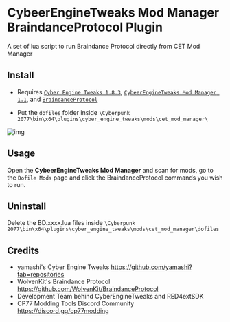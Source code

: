 # CybeerEngineTweaks Mod Manager BraindanceProtocol Plugin
A set of lua script to run Braindance Protocol directly from CET Mod Manager

## Install

- Requires [`Cyber Engine Tweaks 1.8.3`](https://www.nexusmods.com/cyberpunk2077/mods/107), [`CybeerEngineTweaks Mod Manager 1.1`](https://www.nexusmods.com/cyberpunk2077/mods/895), and [`BraindanceProtocol`](https://cybermods.net/package/osulli/BraindanceProtocol/)

- Put the `dofiles` folder inside `\Cyberpunk 2077\bin\x64\plugins\cyber_engine_tweaks\mods\cet_mod_manager\`

![img](https://staticdelivery.nexusmods.com/mods/3333/images/945/945-1610657734-2126455607.png)

## Usage

Open the **CybeerEngineTweaks Mod Manager** and scan for mods, go to the `Dofile Mods` page and click the BraindanceProtocol commands you wish to run.

## Uninstall

Delete the BD.xxxx.lua files inside `\Cyberpunk 2077\bin\x64\plugins\cyber_engine_tweaks\mods\cet_mod_manager\dofiles`

## Credits

- yamashi's Cyber Engine Tweaks https://github.com/yamashi?tab=repositories
- WolvenKit's Braindance Protocol https://github.com/WolvenKit/BraindanceProtocol
- Development Team behind CyberEngineTweaks and RED4extSDK
- CP77 Modding Tools Discord Community https://discord.gg/cp77modding
